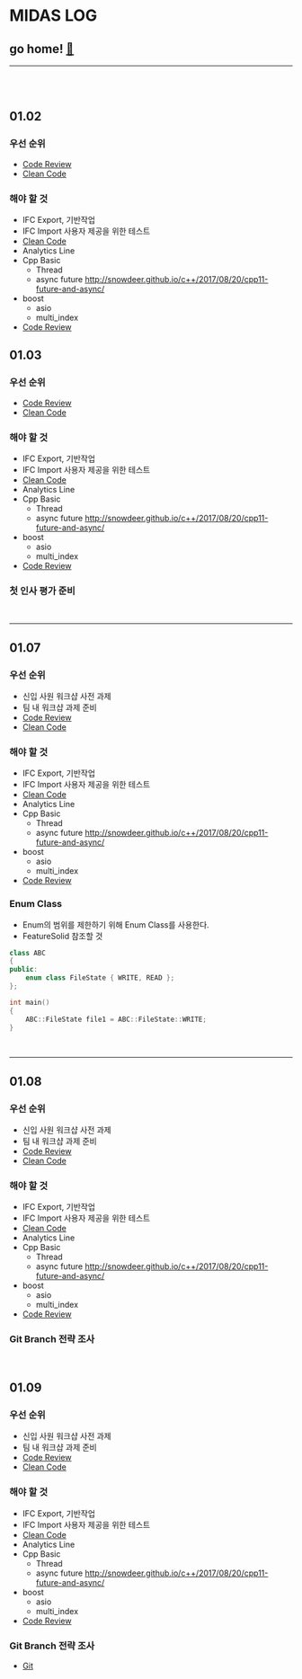 # MIDAS LOG

## go home! [:house_with_garden:](https://github.com/wnsgml972/midas_log)

---

<br/><br/>

## 01.02

### 우선 순위

* [Code Review](/contents/BasicEducation/CodeReview.md)
* [Clean Code](/contents/BasicEducation/CleanCode.md)

### 해야 할 것

* IFC Export, 기반작업
* IFC Import 사용자 제공을 위한 테스트
* [Clean Code](/contents/BasicEducation/CleanCode.md)
* Analytics Line
* Cpp Basic
  * Thread
  * async future <http://snowdeer.github.io/c++/2017/08/20/cpp11-future-and-async/>
* boost
  * asio
  * multi_index
* [Code Review](/contents/BasicEducation/CodeReview.md)


## 01.03

### 우선 순위

* [Code Review](/contents/BasicEducation/CodeReview.md)
* [Clean Code](/contents/BasicEducation/CleanCode.md)

### 해야 할 것

* IFC Export, 기반작업
* IFC Import 사용자 제공을 위한 테스트
* [Clean Code](/contents/BasicEducation/CleanCode.md)
* Analytics Line
* Cpp Basic
  * Thread
  * async future <http://snowdeer.github.io/c++/2017/08/20/cpp11-future-and-async/>
* boost
  * asio
  * multi_index
* [Code Review](/contents/BasicEducation/CodeReview.md)


### 첫 인사 평가 준비


<br/>
<hr/>

## 01.07

### 우선 순위

* 신입 사원 워크샵 사전 과제
* 팀 내 워크샵 과제 준비
* [Code Review](/contents/BasicEducation/CodeReview.md)
* [Clean Code](/contents/BasicEducation/CleanCode.md)

### 해야 할 것

* IFC Export, 기반작업
* IFC Import 사용자 제공을 위한 테스트
* [Clean Code](/contents/BasicEducation/CleanCode.md)
* Analytics Line
* Cpp Basic
  * Thread
  * async future <http://snowdeer.github.io/c++/2017/08/20/cpp11-future-and-async/>
* boost
  * asio
  * multi_index
* [Code Review](/contents/BasicEducation/CodeReview.md)


### Enum Class

* Enum의 범위를 제한하기 위해 Enum Class를 사용한다.
* FeatureSolid 참조할 것

~~~cpp
class ABC
{
public:
    enum class FileState { WRITE, READ };
};

int main()
{
    ABC::FileState file1 = ABC::FileState::WRITE;
}
~~~


<br/>
<hr/>

## 01.08

### 우선 순위

* 신입 사원 워크샵 사전 과제
* 팀 내 워크샵 과제 준비
* [Code Review](/contents/BasicEducation/CodeReview.md)
* [Clean Code](/contents/BasicEducation/CleanCode.md)

### 해야 할 것

* IFC Export, 기반작업
* IFC Import 사용자 제공을 위한 테스트
* [Clean Code](/contents/BasicEducation/CleanCode.md)
* Analytics Line
* Cpp Basic
  * Thread
  * async future <http://snowdeer.github.io/c++/2017/08/20/cpp11-future-and-async/>
* boost
  * asio
  * multi_index
* [Code Review](/contents/BasicEducation/CodeReview.md)


### Git Branch 전략 조사



<br/>

## 01.09

### 우선 순위

* 신입 사원 워크샵 사전 과제
* 팀 내 워크샵 과제 준비
* [Code Review](/contents/BasicEducation/CodeReview.md)
* [Clean Code](/contents/BasicEducation/CleanCode.md)

### 해야 할 것

* IFC Export, 기반작업
* IFC Import 사용자 제공을 위한 테스트
* [Clean Code](/contents/BasicEducation/CleanCode.md)
* Analytics Line
* Cpp Basic
  * Thread
  * async future <http://snowdeer.github.io/c++/2017/08/20/cpp11-future-and-async/>
* boost
  * asio
  * multi_index
* [Code Review](/contents/BasicEducation/CodeReview.md)


### Git Branch 전략 조사

* [Git](/contents/BasicEducation/Git.md)
